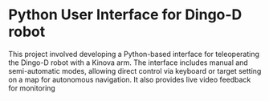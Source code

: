# Python User Interface for Dingo-D robot
This project involved developing a Python-based interface for teleoperating the Dingo-D robot with a Kinova arm. The interface includes manual and semi-automatic modes, allowing direct control via keyboard or target setting on a map for autonomous navigation. It also provides live video feedback for monitoring

